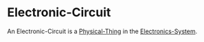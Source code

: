 # Electronic-Circuit

An Electronic-Circuit is a [Physical-Thing](10000045.md) in the [Electronics-System](10400001.md).